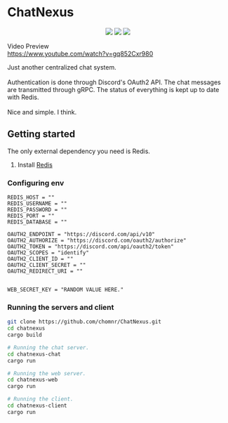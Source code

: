# ChatNexus
<p align="center">
  <a href="https://app.codacy.com/gh/chomnr/ChatNexus/dashboard?utm_source=gh&utm_medium=referral&utm_content=&utm_campaign=Badge_grade"><img src="https://app.codacy.com/project/badge/Grade/2fa43e5859d34135b08ed7132c3cadf4"/></a>
  <img src="https://img.shields.io/github/commit-activity/m/chomnr/chatnexus?color=ff69b4"/>
  <img src="https://img.shields.io/github/repo-size/chomnr/chatnexus"/>
</p>

Video Preview<br>
https://www.youtube.com/watch?v=gq852Cxr980

Just another centralized chat system.
<br>
<br>
Authentication is done through Discord's OAuth2 API. The chat messages are transmitted through gRPC. The status of everything is kept up to date with Redis.
<br>
<br>
Nice and simple. I think.

## Getting started
The only external dependency you need is Redis. 
<br>
1. Install [Redis](https://redis.io/download/)

### Configuring env
```
REDIS_HOST = ""
REDIS_USERNAME = ""
REDIS_PASSWORD = ""
REDIS_PORT = ""
REDIS_DATABASE = ""

OAUTH2_ENDPOINT = "https://discord.com/api/v10"
OAUTH2_AUTHORIZE = "https://discord.com/oauth2/authorize"
OAUTH2_TOKEN = "https://discord.com/api/oauth2/token"
OAUTH2_SCOPES = "identify"
OAUTH2_CLIENT_ID = ""
OAUTH2_CLIENT_SECRET = ""
OAUTH2_REDIRECT_URI = ""


WEB_SECRET_KEY = "RANDOM VALUE HERE."
```
### Running the servers and client
```bash
git clone https://github.com/chomnr/ChatNexus.git
cd chatnexus
cargo build

# Running the chat server.
cd chatnexus-chat
cargo run

# Running the web server.
cd chatnexus-web
cargo run

# Running the client.
cd chatnexus-client
cargo run
```
